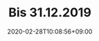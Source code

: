 ---
title: "Bis 31.12.2019"
date: 2020-02-28T10:08:56+09:00
description: 
draft: false
collapsible: true
weight: 4
---